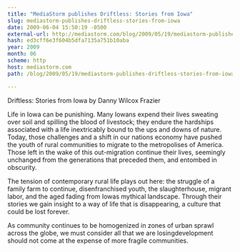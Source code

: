```yaml
---
title: "MediaStorm publishes Driftless: Stories from Iowa"
slug: mediastorm-publishes-driftless-stories-from-iowa
date: 2009-06-04 15:50:19 -0500
external-url: http://mediastorm.com/blog/2009/05/19/mediastorm-publishes-driftless-stories-from-iowa/
hash: ed3cff6e3f604b5dfa7135a751b10aba
year: 2009
month: 06
scheme: http
host: mediastorm.com
path: /blog/2009/05/19/mediastorm-publishes-driftless-stories-from-iowa/

---
```


Driftless: Stories from Iowa by Danny Wilcox Frazier

Life in Iowa can be punishing. Many Iowans expend their lives sweating over soil and spilling the blood of livestock; they endure the hardships associated with a life inextricably bound to the ups and downs of nature. Today, those challenges and a shift in our nations economy have pushed the youth of rural communities to migrate to the metropolises of America. Those left in the wake of this out-migration continue their lives, seemingly unchanged from the generations that preceded them, and entombed in obscurity.

The tension of contemporary rural life plays out here: the struggle of a family farm to continue, disenfranchised youth, the slaughterhouse, migrant labor, and the aged fading from Iowas mythical landscape. Through their stories we gain insight to a way of life that is disappearing, a culture that could be lost forever.

As community continues to be homogenized in zones of urban sprawl across the globe, we must consider all that we are losingdevelopment should not come at the expense of more fragile communities.
